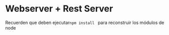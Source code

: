 # Webserver + Rest Server

Recuerden que deben ejecutar`npm install ` para reconstruir los módulos de node
